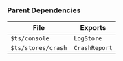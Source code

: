 ### Parent Dependencies

| File               | Exports       |
| ------------------ | ------------- |
| `$ts/console`      | `LogStore`    |
| `$ts/stores/crash` | `CrashReport` |
